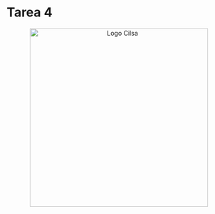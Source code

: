 # Tarea 4
<div align="center">
    <img src="https://raw.githubusercontent.com/nob322/EcomerseCilsaBootcamp/main/public/assets/images/log/logo-cilsa.png" alt="Logo Cilsa" width="400">
</div>

